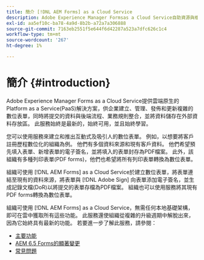 ```yaml
---
title: 簡介 [!DNL AEM Forms] as a Cloud Service
description: Adobe Experience Manager Formsas a Cloud Service自助資源與檔案連結
exl-id: aa5ef10c-ba78-4a9d-8b2b-a72a7a306888
source-git-commit: 7163eb2551f5e644f6d42287a523a7dfc626c1c4
workflow-type: tm+mt
source-wordcount: '267'
ht-degree: 1%

---
```


# 簡介 {#introduction}

Adobe Experience Manager Forms as a Cloud Service提供雲端原生的Platform as a Service(PaaS)解決方案，供企業建立、管理、發佈和更新複雜的數位表單，同時將提交的資料與後端流程、業務規則整合，並將資料儲存在外部資料存放區。 此服務始終是最新的，始終可用，並且始終學習。

您可以使用服務來建立和推出互動式及吸引人的數位表單。 例如，以想要將客戶註冊歷程數位化的組織為例。 他們有多個資料來源和現有客戶資料。 他們希望預先填入表單、新增表單的電子簽名，並將填入的表單封存為PDF檔案。 此外，該組織有多種列印表單(PDF forms)，他們也希望將所有列印表單轉換為數位表單。

組織可使用 [!DNL AEM Forms] as a Cloud Service於建立數位表單，將表單連結至現有的資料來源，將表單與 [!DNL Adobe Sign] 向表單添加電子簽名，並生成記錄文檔(DoR)以將提交的表單存檔為PDF檔案。 組織也可以使用服務將其現有PDF forms轉換為數位表單。

組織可使用 [!DNL AEM Forms] as a Cloud Service，無需任何本地基礎架構，即可在雲中獲取所有這些功能。 此服務還使組織從複雜的升級週期中解脫出來，因為它始終具有最新的功能。 若要進一步了解此服務，請參閱：

* [主要功能](key-features.md)
* [AEM 6.5 Forms的顯著變更](notable-changes.md)
* [常見問題](faq.md)
